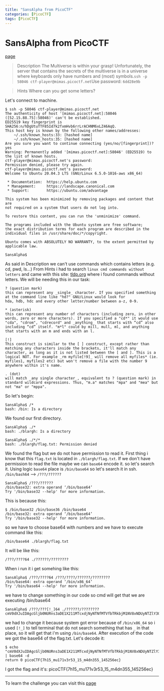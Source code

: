 ```yaml
---
title: "SansAlpha from PicoCTF"
categories: [PicoCTF]
tags: [PicoCTF]
---
```

# SansAlpha from PicoCTF
[page](https://play.picoctf.org/practice/challenge/436?category=5&difficulty=2&page=1&search=&solved=0) 
> Description
The Multiverse is within your grasp! Unfortunately, the server that contains the secrets of the multiverse is in a universe where keyboards only have numbers and (most) symbols.`ssh -p 58046 ctf-player@mimas.picoctf.net`Use password: `6dd28e9b`

>Hints
>Where can you get some letters?

Let's connect to machine.
```
$ ssh -p 58046 ctf-player@mimas.picoctf.net
The authenticity of host '[mimas.picoctf.net]:58046 ([52.15.88.75]:58046)' can't be established.
ED25519 key fingerprint is SHA256:n/hDgUtuTTF85Id7k2fxmHvb6rrLrACHNM6xLZ46AqQ.
This host key is known by the following other names/addresses:
    ~/.ssh/known_hosts:33: [hashed name]
    ~/.ssh/known_hosts:35: [hashed name]
Are you sure you want to continue connecting (yes/no/[fingerprint])? yes
Warning: Permanently added '[mimas.picoctf.net]:58046' (ED25519) to the list of known hosts.
ctf-player@mimas.picoctf.net's password: 
Permission denied, please try again.
ctf-player@mimas.picoctf.net's password: 
Welcome to Ubuntu 20.04.3 LTS (GNU/Linux 6.5.0-1016-aws x86_64)

 * Documentation:  https://help.ubuntu.com
 * Management:     https://landscape.canonical.com
 * Support:        https://ubuntu.com/advantage

This system has been minimized by removing packages and content that are
not required on a system that users do not log into.

To restore this content, you can run the 'unminimize' command.

The programs included with the Ubuntu system are free software;
the exact distribution terms for each program are described in the
individual files in /usr/share/doc/*/copyright.

Ubuntu comes with ABSOLUTELY NO WARRANTY, to the extent permitted by
applicable law.

SansAlpha$
```

As said in Description we can't use commands which contains letters (e.g. cd, pwd, ls...) 
From Hints i had to search `linux cmd commands without letters` and came with this site:
[tldp.org](https://tldp.org/LDP/GNU-Linux-Tools-Summary/html/x11655.htm) where i found commands without letters. 
We will be needing this in our task: 
```
? (question mark)
this can represent any _single_ character. If you specified something at the command line like "hd?" GNU/Linux would look for hda, hdb, hdc and every other letter/number between a-z, 0-9.

* (asterisk)
this can represent any number of characters (including zero, in other words, zero or more characters). If you specified a "cd*" it would use "cda", "cdrom", "cdrecord" and _anything_ that starts with “cd” also including “cd” itself. "m*l" could by mill, mull, ml, and anything that starts with an m and ends with an l.

[!]
This construct is similar to the [ ] construct, except rather than matching any characters inside the brackets, it'll match any character, as long as it is not listed between the [ and ]. This is a logical NOT. For example _rm myfile[!9]_ will remove all myfiles* (ie. myfiles1, myfiles2 etc) but won't remove a file with the number 9 anywhere within it's name.

. (dot)
will match _any single character_, equivalent to ? (question mark) in standard wildcard expressions. Thus, "m.a" matches "mpa" and "mea" but not "ma" or "mppa".
```
So let's begin:
```
SansAlpha$ /*
bash: /bin: Is a directory
```
We found our first directory.
```
SansAlpha$ ./*
bash: ./blargh: Is a directory

SansAlpha$ ./*/*
bash: ./blargh/flag.txt: Permission denied
```
We found the flag but we do not have permission to read it. First thing i know that this `flag.txt` is located in `./blargh/flag.txt`.
If we don't have permission to read the file maybe we can `base64` encode it. so let's search it.
Using logic `base64` place is `/bin/base64` so let's search it in ssh.
`/bin/bash64` --> `/???/??????`
```
SansAlpha$ /???/??????
/bin/base32: extra operand ‘/bin/base64’
Try '/bin/base32 --help' for more information.
```
This is because this:
```
$ /bin/base32 /bin/base36 /bin/base64
/bin/base32: extra operand ‘/bin/base64’
Try '/bin/base32 --help' for more information.

```
so we have to choose base64 with numbers and we have to execute command like this:
```
/bin/base64 ./blargh/flag.txt
```
It will be like this:
```
/???/????64 ./??????/????????
```
When i run it i get somehing like this: 
```
SansAlpha$ /???/????64 /???/????/??????/????????
/bin/base64: extra operand ‘/bin/x86_64’
Try '/bin/base64 --help' for more information.
```
we have to change something in our code so cmd will get that we are executing /bin/base64
```
SansAlpha$ /???/???[!_]64 ./??????/????????
cmV0dXJuIDAgcGljb0NURns3aDE1X211MTcxdjNyNTNfMTVfbTRkbjM1NV8xNDUyNTZlY30=
```
we had to change it because system got error because of `/bin/x86_64` so i used `[!_]` to tell terminal that do not search something that has `_` in that place, so it will get that i'm using `/bin/base64`. After execution of the code we got the base64 of the flag.txt. Let's decode it:
```
$ echo "cmV0dXJuIDAgcGljb0NURns3aDE1X211MTcxdjNyNTNfMTVfbTRkbjM1NV8xNDUyNTZlY30=" | base64 -d
return 0 picoCTF{7h15_mu171v3r53_15_m4dn355_145256ec}
```
I got the flag and it's:
picoCTF{7h15_mu171v3r53_15_m4dn355_145256ec}
***
To learn the challenge you can visit this [page](https://pwn.college/linux-luminarium/globbing/)

